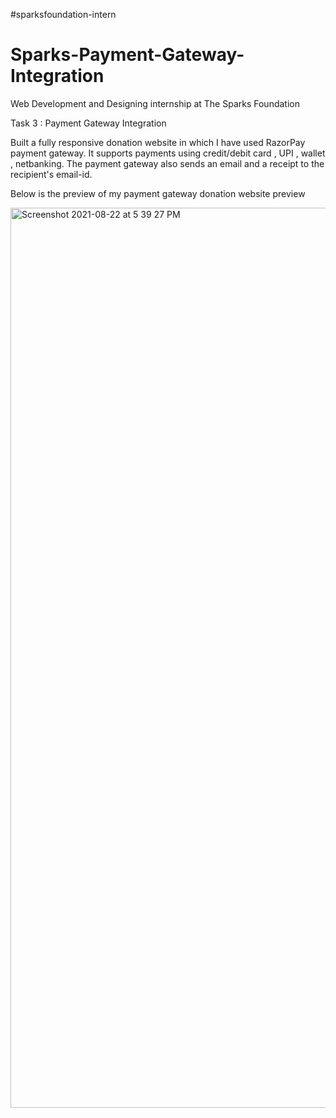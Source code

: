 #sparksfoundation-intern
# Sparks-Payment-Gateway-Integration

Web Development and Designing internship at The Sparks Foundation

Task 3 : Payment Gateway Integration

Built a fully responsive donation website in which I have used RazorPay payment gateway. It supports payments using credit/debit card , UPI , wallet , netbanking. The payment gateway also sends an email and a receipt to the recipient's email-id.

Below is the preview of my payment gateway donation website preview

<img width="1440" alt="Screenshot 2021-08-22 at 5 39 27 PM" src="https://user-images.githubusercontent.com/67476405/130354588-321eca1e-526f-464d-a089-e7ceb20f61e1.png">

